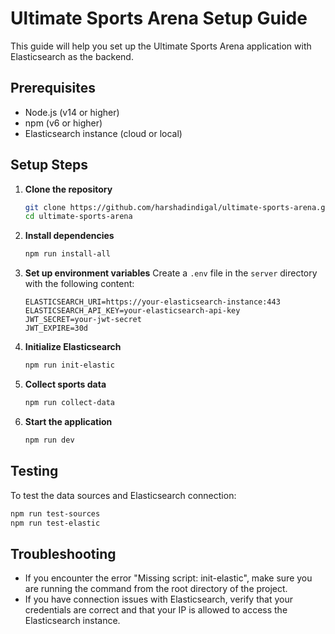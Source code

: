 # Ultimate Sports Arena Setup Guide

This guide will help you set up the Ultimate Sports Arena application with Elasticsearch as the backend.

## Prerequisites

- Node.js (v14 or higher)
- npm (v6 or higher)
- Elasticsearch instance (cloud or local)

## Setup Steps

1. **Clone the repository**
   ```bash
   git clone https://github.com/harshadindigal/ultimate-sports-arena.git
   cd ultimate-sports-arena
   ```

2. **Install dependencies**
   ```bash
   npm run install-all
   ```

3. **Set up environment variables**
   Create a `.env` file in the `server` directory with the following content:
   ```
   ELASTICSEARCH_URI=https://your-elasticsearch-instance:443
   ELASTICSEARCH_API_KEY=your-elasticsearch-api-key
   JWT_SECRET=your-jwt-secret
   JWT_EXPIRE=30d
   ```

4. **Initialize Elasticsearch**
   ```bash
   npm run init-elastic
   ```

5. **Collect sports data**
   ```bash
   npm run collect-data
   ```

6. **Start the application**
   ```bash
   npm run dev
   ```

## Testing

To test the data sources and Elasticsearch connection:

```bash
npm run test-sources
npm run test-elastic
```

## Troubleshooting

- If you encounter the error "Missing script: init-elastic", make sure you are running the command from the root directory of the project.
- If you have connection issues with Elasticsearch, verify that your credentials are correct and that your IP is allowed to access the Elasticsearch instance.

